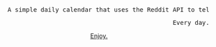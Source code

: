 
<pre>
     A simple daily calendar that uses the Reddit API to tell you what day it is with anime. 
</pre>
<pre>
                                                  Every day.
</pre>


<div align="center">

 [Enjoy.](https://kristenprescott.github.io/AnimeCalendar/) 
     
</div>





